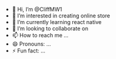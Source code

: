 - 👋 Hi, I’m @CliffMW1
- 👀 I’m interested in creating online store
- 🌱 I’m currently learning react native
- 💞️ I’m looking to collaborate on
- 📫 How to reach me ...
- 😄 Pronouns: ...
- ⚡ Fun fact: ...

<!---
CliffMW1/CliffMW1 is a ✨ special ✨ repository because its `README.md` (this file) appears on your GitHub profile.
You can click the Preview link to take a look at your changes.
--->
